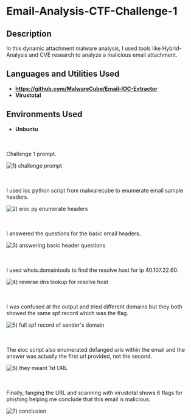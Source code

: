 # Email-Analysis-CTF-Challenge-1

<h2>Description</h2>
In this dynamic attachment malware analysis, I used tools like Hybrid-Analysis and CVE research to analyze a malicious email attachment. 
<br />


<h2>Languages and Utilities Used</h2>

- <b>https://github.com/MalwareCube/Email-IOC-Extractor</b>
- <b>Virustotal</b>


<h2>Environments Used </h2>

- <b>Unbuntu</b> 

<br />
<br />
Challenge 1 prompt.

![1) challenge prompt](https://github.com/user-attachments/assets/531aa896-4704-4b2d-9787-0cbc3a04458e)

<br />
<br />
I used ioc python script from malwarecube to enumerate email sample headers.

![2) eioc py enumerate headers](https://github.com/user-attachments/assets/bd1eb970-9079-4c20-af65-70ccb45f6cae)

<br />
<br />  
I answered the questions for the basic email headers. 

![3) answering basic header questions](https://github.com/user-attachments/assets/a12a67b6-17cd-4d26-84a4-0ed89bcfc011)

<br />
<br />
I used whois.domaintools to find the resolve host for ip 40.107.22.60.

![4) reverse dns lookup for resolve host](https://github.com/user-attachments/assets/a7b12011-03b5-4324-80e0-18fed00e10f5)

<br />
<br />
I was confused at the output and tried different domains but they both showed the same spf record which was the flag. 

![5) full spf record of sender's domain](https://github.com/user-attachments/assets/6859562f-4215-4d7e-ab73-ca83c5db65aa)

<br />
<br />
The eioc script also enumerated defanged urls within the email and the answer was actually the first url provided, not the second. 

![6) they meant 1st URL](https://github.com/user-attachments/assets/fa814f27-efd9-405d-9196-22fd6515d2ec)

<br />
<br />
Finally, fanging the URL and scanning with virustotal shows 6 flags for phishing helping me conclude that this email is malicious. 

![7) conclusion](https://github.com/user-attachments/assets/0fa8a817-3c20-4fc9-8a02-4ae7753b9994)

<br />
<br />
